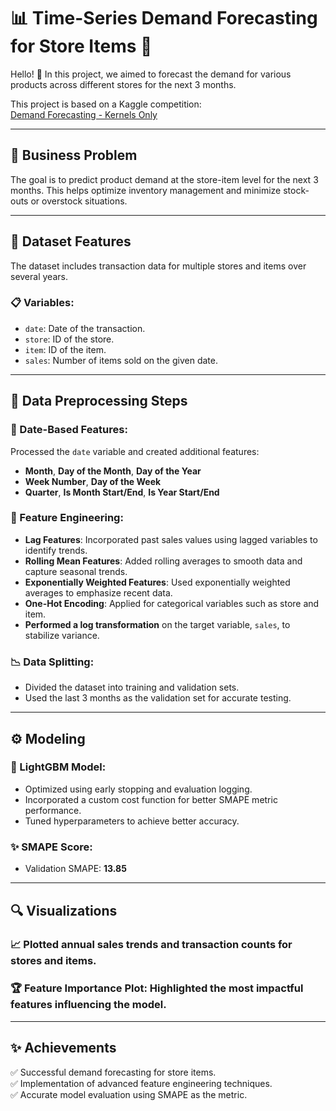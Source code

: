 # 📊 Time-Series Demand Forecasting for Store Items 🌟

Hello! 👋 In this project, we aimed to forecast the demand for various products across different stores for the next 3 months. 

This project is based on a Kaggle competition:  
[Demand Forecasting - Kernels Only](https://www.kaggle.com/c/demand-forecasting-kernels-only/data)

---

## 📝 Business Problem

The goal is to predict product demand at the store-item level for the next 3 months. This helps optimize inventory management and minimize stock-outs or overstock situations.

---

## 📂 Dataset Features

The dataset includes transaction data for multiple stores and items over several years.

### 📋 Variables:
- `date`: Date of the transaction.
- `store`: ID of the store.
- `item`: ID of the item.
- `sales`: Number of items sold on the given date.

---

## 🔧 Data Preprocessing Steps

### 📅 Date-Based Features:
Processed the `date` variable and created additional features:
- **Month**, **Day of the Month**, **Day of the Year**  
- **Week Number**, **Day of the Week**  
- **Quarter**, **Is Month Start/End**, **Is Year Start/End**

### 🎯 Feature Engineering:
- **Lag Features**: Incorporated past sales values using lagged variables to identify trends.
- **Rolling Mean Features**: Added rolling averages to smooth data and capture seasonal trends.
- **Exponentially Weighted Features**: Used exponentially weighted averages to emphasize recent data.
- **One-Hot Encoding**: Applied for categorical variables such as store and item.
- **Performed a log transformation** on the target variable, `sales`, to stabilize variance.

### 📉 Data Splitting:
- Divided the dataset into training and validation sets.
- Used the last 3 months as the validation set for accurate testing.

---

## ⚙️ Modeling

### 🚀 LightGBM Model:
- Optimized using early stopping and evaluation logging.
- Incorporated a custom cost function for better SMAPE metric performance.
- Tuned hyperparameters to achieve better accuracy.

### ✨ SMAPE Score:
- Validation SMAPE: **13.85**

---

## 🔍 Visualizations

### 📈 Plotted annual sales trends and transaction counts for stores and items.
### 🏆 Feature Importance Plot: Highlighted the most impactful features influencing the model.

---

## ✨ Achievements
✅ Successful demand forecasting for store items.  
✅ Implementation of advanced feature engineering techniques.  
✅ Accurate model evaluation using SMAPE as the metric.
